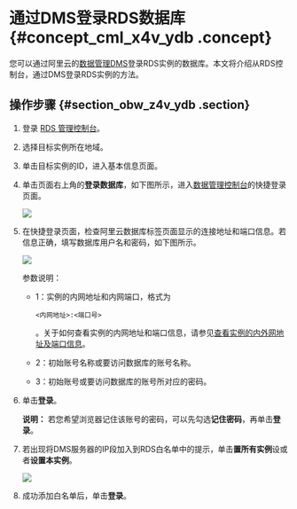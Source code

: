 # 通过DMS登录RDS数据库 {#concept_cml_x4v_ydb .concept}

您可以通过阿里云的[数据管理DMS](https://help.aliyun.com/document_detail/47550.html)登录RDS实例的数据库。本文将介绍从RDS控制台，通过DMS登录RDS实例的方法。

## 操作步骤 {#section_obw_z4v_ydb .section}

1.  登录 [RDS 管理控制台](https://rds.console.aliyun.com/)。
2.  选择目标实例所在地域。
3.  单击目标实例的ID，进入基本信息页面。
4.  单击页面右上角的**登录数据库**，如下图所示，进入[数据管理控制台](https://dms.console.aliyun.com/?spm=5176.doc49015.2.5.1qi2e9&token=549cf345-ac05-455c-b3f9-75eadae023fe#/dms/login)的快捷登录页面。

    ![](http://static-aliyun-doc.oss-cn-hangzhou.aliyuncs.com/assets/img/8006/4253_zh-CN.png)

5.  在快捷登录页面，检查阿里云数据库标签页面显示的连接地址和端口信息。若信息正确，填写数据库用户名和密码，如下图所示。

    ![](http://static-aliyun-doc.oss-cn-hangzhou.aliyuncs.com/assets/img/8006/4254_zh-CN.png)

    参数说明：

    -   1：实例的内网地址和内网端口，格式为

        ```
        <内网地址>:<端口号>
        ```

        。关于如何查看实例的内网地址和端口信息，请参见[查看实例的内外网地址及端口信息](cn.zh-CN/用户指南/附录/查看实例的内外网地址及端口信息.md#)。

    -   2：初始账号名称或要访问数据库的账号名称。
    -   3：初始账号或要访问数据库的账号所对应的密码。
6.  单击**登录**。

    **说明：** 若您希望浏览器记住该账号的密码，可以先勾选**记住密码**，再单击**登录**。

7.  若出现将DMS服务器的IP段加入到RDS白名单中的提示，单击**置所有实例**设或者**设置本实例**。

    ![](http://static-aliyun-doc.oss-cn-hangzhou.aliyuncs.com/assets/img/8006/4255_zh-CN.png)

8.  成功添加白名单后，单击**登录**。

